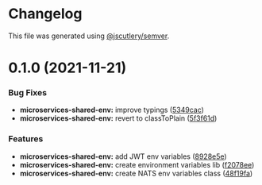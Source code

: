 # Changelog

This file was generated using [@jscutlery/semver](https://github.com/jscutlery/semver).

# 0.1.0 (2021-11-21)


### Bug Fixes

* **microservices-shared-env:** improve typings ([5349cac](https://github.com/getlarge/ticketing/commit/5349cac41ed7f3accb93225b914d432fcbd85165))
* **microservices-shared-env:** revert to classToPlain ([5f3f61d](https://github.com/getlarge/ticketing/commit/5f3f61dc9164cbb2ab727c9b6dd0a05a7ef3221c))


### Features

* **microservices-shared-env:** add JWT env variables ([8928e5e](https://github.com/getlarge/ticketing/commit/8928e5e3214633c6c3a275dd1d987fef33addf96))
* **microservices-shared-env:** create environment variables lib ([f2078ee](https://github.com/getlarge/ticketing/commit/f2078ee23c64caf3b90c76eae015f2e38adf0eab))
* **microservices-shared-env:** create NATS env variables class ([48f19fa](https://github.com/getlarge/ticketing/commit/48f19fa3feac53d362e1a4efe773c6f4394dad22))
